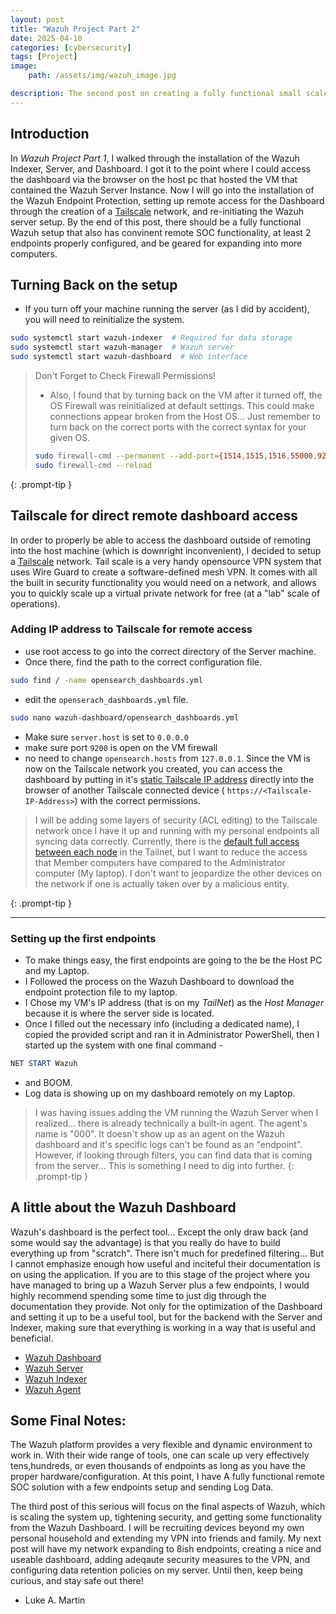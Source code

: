 ```yaml
---
layout: post
title: "Wazuh Project Part 2"
date: 2025-04-10
categories: [cybersecurity]
tags: [Project]
image: 
    path: /assets/img/wazuh_image.jpg

description: The second post on creating a fully functional small scale Security Operations Center (SOC) using Wazuh.
---
```


## Introduction 
In *Wazuh Project Part 1*, I walked through the installation of the Wazuh Indexer, Server, and Dashboard. I got it to the point where I could access the dashboard via the browser on the host pc that hosted the VM that contained the Wazuh Server Instance. Now I will go into the installation of the Wazuh Endpoint Protection, setting up remote access for the Dashboard through the creation of a [Tailscale](https://tailscale.com/) network, and re-initiating the Wazuh server setup. By the end of this post, there should be a fully functional Wazuh setup that also has convinent remote SOC functionality, at least 2 endpoints properly configured, and be geared for expanding into more computers.

## Turning Back on the setup

- If you turn off your machine running the server (as I did by accident), you will need to reinitialize the system.
```bash
sudo systemctl start wazuh-indexer  # Required for data storage 
sudo systemctl start wazuh-manager  # Wazuh server
sudo systemctl start wazuh-dashboard  # Web interface
```

>Don't Forget to Check Firewall Permissions!
>- Also, I found that by turning back on the VM after it turned off, the OS Firewall was reinitialized at default settings. This could make connections appear broken from the Host OS... Just remember to turn back on the correct ports with the correct syntax for your given OS.
>```bash
>sudo firewall-cmd --permanent --add-port={1514,1515,1516,55000,9200,443}/tcp 
>sudo firewall-cmd --reload
>```
{: .prompt-tip }

## Tailscale for direct remote dashboard access

In order to properly be able to access the dashboard outside of remoting into the host machine (which is downright inconvenient), I decided to setup a [Tailscale](https://tailscale.com/) network. Tail scale is a very handy opensource VPN system that uses Wire Guard to create a software-defined mesh VPN. It comes with all the built in security functionality you would need on a network, and allows you to quickly scale up a virtual private network for free (at a "lab" scale of operations).

### Adding IP address to Tailscale for remote access
- use root access to go into the correct directory of the Server machine.
- Once there, find the path to the correct configuration file.
``` bash
sudo find / -name opensearch_dashboards.yml
```
- edit the `openserach_dashboards.yml` file.
```bash
sudo nano wazuh-dashboard/opensearch_dashboards.yml
```
- Make sure `server.host` is set to `0.0.0.0`
- make sure port `9200` is open on the VM firewall
- no need to change `opensearch.hosts` from `127.0.0.1`. Since the VM is now on the Tailscale network you created, you can access the dashboard by putting in it's [static Tailscale IP address](https://tailscale.com/kb/1033/ip-and-dns-addresses) directly into the browser of another Tailscale connected device ( `https://<Tailscale-IP-Address>`) with the correct permissions.

>I will be adding some layers of security (ACL editing) to the Tailscale network once I have it up and running with my personal endpoints all syncing data correctly. Currently, there is the [default full access between each node](https://tailscale.com/kb/1192/acl-samples#allow-all-default-acl) in the Tailnet, but I want to reduce the access that Member computers have compared to the Administrator computer (My laptop). I don't want to jeopardize the other devices on the network if one is actually taken over by a malicious entity.
>
{: .prompt-tip }


---
### Setting up the first endpoints
- To make things easy, the first endpoints are going to the be the Host PC and my Laptop.
- I Followed the process on the Wazuh Dashboard to download the endpoint protection file to my laptop.
- I Chose my VM's IP address (that is on my *TailNet*) as the *Host Manager* because it is where the server side is located.
- Once I filled out the necessary info (including a dedicated name), I copied the provided script and ran it in Administrator PowerShell, then I started up the system with one final command - 
```powershell
NET START Wazuh
```
- and BOOM.
- Log data is showing up on my dashboard remotely on my Laptop.

> I was having issues adding the VM running the Wazuh Server when I realized... there is already technically a built-in agent. The agent's name is "000".
> It doesn't show up as an agent on the Wazuh dashboard and it's specific logs can't be found as an "endpoint".
> However, if looking through filters, you can find data that is coming from the server... This is something I need to dig into further.
{: .prompt-tip }

## A little about the Wazuh Dashboard
Wazuh's dashboard is the perfect tool... Except the only draw back (and some would say the advantage) is that you really do have to build everything up from "scratch". There isn't much for predefined filtering... But I cannot emphasize enough how useful and inciteful their documentation is on using the application. If you are to this stage of the project where you have managed to bring up a Wazuh Server plus a few endpoints, I would highly recommend spending some time to just dig through the documentation they provide. Not only for the optimization of the Dashboard and setting it up to be a useful tool, but for the backend with the Server and Indexer, making sure that everything is working in a way that is useful and beneficial.
- [Wazuh Dashboard](https://documentation.wazuh.com/current/user-manual/wazuh-dashboard/index.html)
- [Wazuh Server](https://documentation.wazuh.com/current/user-manual/manager/index.html)
- [Wazuh Indexer](https://documentation.wazuh.com/current/user-manual/wazuh-indexer/index.html)
- [Wazuh Agent](https://documentation.wazuh.com/current/user-manual/agent/index.html)

## Some Final Notes:
The Wazuh platform provides a very flexible and dynamic environment to work in. With their wide range of tools, one can scale up very effectively tens,hundreds, or even thousands of endpoints as long as you have the proper hardware/configuration. At this point, I have A fully functional remote SOC solution with a few endpoints setup and sending Log Data.

The third post of this serious will focus on the final aspects of Wazuh, which is scaling the system up, tightening security, and getting some functionality from the Wazuh Dashboard. I will be recruiting devices beyond my own personal household and extending my VPN into friends and family. My next post will have my network expanding to 8ish endpoints, creating a nice and useable dashboard, adding adeqaute security measures to the VPN, and configuring data retention policies on my server. 
Until then, keep being curious, and stay safe out there!
- Luke A. Martin
